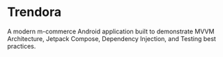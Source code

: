 # Trendora
A modern m-commerce Android application built to demonstrate MVVM Architecture, Jetpack Compose, Dependency Injection, and Testing best practices.
